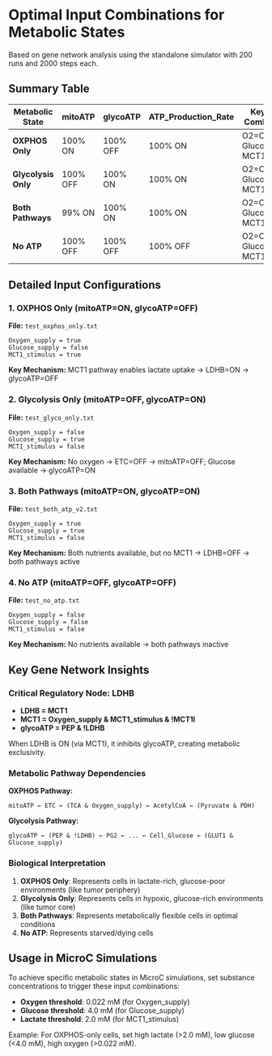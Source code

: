# Optimal Input Combinations for Metabolic States

Based on gene network analysis using the standalone simulator with 200 runs and 2000 steps each.

## Summary Table

| Metabolic State | mitoATP | glycoATP | ATP_Production_Rate | Key Input Combination |
|----------------|---------|----------|-------------------|---------------------|
| **OXPHOS Only** | 100% ON | 100% OFF | 100% ON | O2=ON, Glucose=OFF, MCT1=ON |
| **Glycolysis Only** | 100% OFF | 100% ON | 100% ON | O2=OFF, Glucose=ON, MCT1=OFF |
| **Both Pathways** | 99% ON | 100% ON | 100% ON | O2=ON, Glucose=ON, MCT1=OFF |
| **No ATP** | 100% OFF | 100% OFF | 100% OFF | O2=OFF, Glucose=OFF, MCT1=OFF |

## Detailed Input Configurations

### 1. OXPHOS Only (mitoATP=ON, glycoATP=OFF)
**File:** `test_oxphos_only.txt`
```
Oxygen_supply = true
Glucose_supply = false
MCT1_stimulus = true
```
**Key Mechanism:** MCT1 pathway enables lactate uptake → LDHB=ON → glycoATP=OFF

### 2. Glycolysis Only (mitoATP=OFF, glycoATP=ON)
**File:** `test_glyco_only.txt`
```
Oxygen_supply = false
Glucose_supply = true
MCT1_stimulus = false
```
**Key Mechanism:** No oxygen → ETC=OFF → mitoATP=OFF; Glucose available → glycoATP=ON

### 3. Both Pathways (mitoATP=ON, glycoATP=ON)
**File:** `test_both_atp_v2.txt`
```
Oxygen_supply = true
Glucose_supply = true
MCT1_stimulus = false
```
**Key Mechanism:** Both nutrients available, but no MCT1 → LDHB=OFF → both pathways active

### 4. No ATP (mitoATP=OFF, glycoATP=OFF)
**File:** `test_no_atp.txt`
```
Oxygen_supply = false
Glucose_supply = false
MCT1_stimulus = false
```
**Key Mechanism:** No nutrients available → both pathways inactive

## Key Gene Network Insights

### Critical Regulatory Node: LDHB
- **LDHB = MCT1**
- **MCT1 = Oxygen_supply & MCT1_stimulus & !MCT1I**
- **glycoATP = PEP & !LDHB**

When LDHB is ON (via MCT1), it inhibits glycoATP, creating metabolic exclusivity.

### Metabolic Pathway Dependencies

**OXPHOS Pathway:**
```
mitoATP ← ETC ← (TCA & Oxygen_supply) ← AcetylCoA ← (Pyruvate & PDH)
```

**Glycolysis Pathway:**
```
glycoATP ← (PEP & !LDHB) ← PG2 ← ... ← Cell_Glucose ← (GLUT1 & Glucose_supply)
```

### Biological Interpretation

1. **OXPHOS Only**: Represents cells in lactate-rich, glucose-poor environments (like tumor periphery)
2. **Glycolysis Only**: Represents cells in hypoxic, glucose-rich environments (like tumor core)
3. **Both Pathways**: Represents metabolically flexible cells in optimal conditions
4. **No ATP**: Represents starved/dying cells

## Usage in MicroC Simulations

To achieve specific metabolic states in MicroC simulations, set substance concentrations to trigger these input combinations:

- **Oxygen threshold**: 0.022 mM (for Oxygen_supply)
- **Glucose threshold**: 4.0 mM (for Glucose_supply)  
- **Lactate threshold**: 2.0 mM (for MCT1_stimulus)

Example: For OXPHOS-only cells, set high lactate (>2.0 mM), low glucose (<4.0 mM), high oxygen (>0.022 mM).
